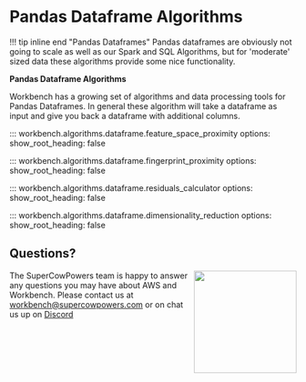 # Pandas Dataframe Algorithms

!!! tip inline end "Pandas Dataframes"
    Pandas dataframes are obviously not going to scale as well as our Spark and SQL Algorithms, but for 'moderate' sized data these algorithms provide some nice functionality.

**Pandas Dataframe Algorithms**

Workbench has a growing set of algorithms and data processing tools for Pandas Dataframes. In general these algorithm will take a dataframe as input and give you back a dataframe with additional columns.

::: workbench.algorithms.dataframe.feature_space_proximity
    options:
      show_root_heading: false
      
::: workbench.algorithms.dataframe.fingerprint_proximity
    options:
      show_root_heading: false

::: workbench.algorithms.dataframe.residuals_calculator
    options:
      show_root_heading: false

::: workbench.algorithms.dataframe.dimensionality_reduction
    options:
      show_root_heading: false

## Questions?
<img align="right" src="../../../images/scp.png" width="180">

The SuperCowPowers team is happy to answer any questions you may have about AWS and Workbench. Please contact us at [workbench@supercowpowers.com](mailto:workbench@supercowpowers.com) or on chat us up on [Discord](https://discord.gg/WHAJuz8sw8) 


